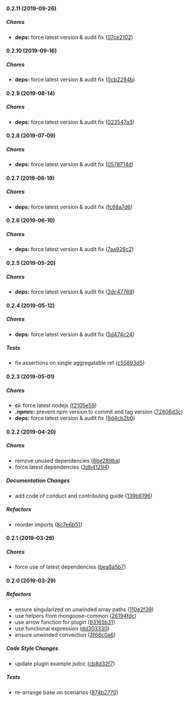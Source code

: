 #### 0.2.11 (2019-09-26)

##### Chores

* **deps:**  force latest version & audit fix ([07ce2102](https://github.com/lykmapipo/mongoose-aggregatable/commit/07ce21028c99981170691c7bc1fdda5c6e1cb07f))

#### 0.2.10 (2019-09-16)

##### Chores

* **deps:**  force latest version & audit fix ([0cb2294b](https://github.com/lykmapipo/mongoose-aggregatable/commit/0cb2294b022d61702ae8aa13fe79f365a5e619b5))

#### 0.2.9 (2019-08-14)

##### Chores

* **deps:**  force latest version & audit fix ([023547a3](https://github.com/lykmapipo/mongoose-aggregatable/commit/023547a3660aac53c3acc2c5241c1d2ba8c8d53f))

#### 0.2.8 (2019-07-09)

##### Chores

* **deps:**  force latest version & audit fix ([0578714d](https://github.com/lykmapipo/mongoose-aggregatable/commit/0578714d0ba8c80a5c243b7c6366dde91ff47a12))

#### 0.2.7 (2019-06-19)

##### Chores

* **deps:**  force latest version & audit fix ([fc68a7d6](https://github.com/lykmapipo/mongoose-aggregatable/commit/fc68a7d602236e337dd6f6617226f40855247202))

#### 0.2.6 (2019-06-10)

##### Chores

* **deps:**  force latest version & audit fix ([7aa926c2](https://github.com/lykmapipo/mongoose-aggregatable/commit/7aa926c2349e5042b1312a1bb0345aa01cb7b8ce))

#### 0.2.5 (2019-05-20)

##### Chores

* **deps:**  force latest version & audit fix ([3dc47769](https://github.com/lykmapipo/mongoose-aggregatable/commit/3dc477697d957a7d72cd2ad4bd970755a302ab7a))

#### 0.2.4 (2019-05-12)

##### Chores

* **deps:**  force latest version & audit fix ([5d474c24](https://github.com/lykmapipo/mongoose-aggregatable/commit/5d474c2400e4675984fbc548977ef207edebfe62))

##### Tests

*  fix assertions on single aggregatable ref ([c55893d5](https://github.com/lykmapipo/mongoose-aggregatable/commit/c55893d5ac49a3678e416b35936b096e69de2b76))

#### 0.2.3 (2019-05-01)

##### Chores

* **ci:**  force latest nodejs ([f2105e59](https://github.com/lykmapipo/mongoose-aggregatable/commit/f2105e599b9153fd182a3fafc472a72ba588e9d0))
* **.npmrc:**  prevent npm version to commit and tag version ([72806d3c](https://github.com/lykmapipo/mongoose-aggregatable/commit/72806d3cd5fc8d71e4c2488c8cec8d234a356579))
* **deps:**  force latest version & audit fix ([9d4cb2b0](https://github.com/lykmapipo/mongoose-aggregatable/commit/9d4cb2b06a7057f2266b05ac221aa3931e22e7c4))

#### 0.2.2 (2019-04-20)

##### Chores

*  remove unused dependencies ([6be289ba](https://github.com/lykmapipo/mongoose-aggregatable/commit/6be289bad1eefcdf22cb5cc024619284b2700305))
*  force latest dependencies ([3db41294](https://github.com/lykmapipo/mongoose-aggregatable/commit/3db412947a5427795779f3d3df4cd65e7b90d038))

##### Documentation Changes

*  add code of conduct and contributing guide ([139b6196](https://github.com/lykmapipo/mongoose-aggregatable/commit/139b619636f740d2cf2549b8bfaa7bbfef9963a8))

##### Refactors

*  reorder imports ([8c7e6b51](https://github.com/lykmapipo/mongoose-aggregatable/commit/8c7e6b5153e52bee1aaf083c26da5cfb51f62d0b))

#### 0.2.1 (2019-03-29)

##### Chores

*  force use of latest dependencies ([bea8a5b7](https://github.com/lykmapipo/mongoose-aggregatable/commit/bea8a5b7d1f4a82e22cb3ed619fd58954839fa8d))

#### 0.2.0 (2019-03-29)

##### Refactors

*  ensure singularized on unwinded array paths ([110e2f39](https://github.com/lykmapipo/mongoose-aggregatable/commit/110e2f39dd70e1ba6e2dd6dea7c00f0ce0575266))
*  use helpers from mongoose-common ([26194fdc](https://github.com/lykmapipo/mongoose-aggregatable/commit/26194fdcebbcf0b75d8a4b734fb2979a969159e5))
*  use arrow function for plugin ([93165b31](https://github.com/lykmapipo/mongoose-aggregatable/commit/93165b31bbe241169974e0a73d769acf07e67e9b))
*  use functional expression ([dd303330](https://github.com/lykmapipo/mongoose-aggregatable/commit/dd303330838b3de573bef83f58f643d0803c16c6))
*  ensure unwinded convection ([3f68c0a6](https://github.com/lykmapipo/mongoose-aggregatable/commit/3f68c0a681a874b8827f916a571f0f69bc9cc680))

##### Code Style Changes

*  update plugin example jsdoc ([cb8d32f7](https://github.com/lykmapipo/mongoose-aggregatable/commit/cb8d32f7b75cb0d577622578b248804cad56853b))

##### Tests

*  re-arrange base on scenarios ([874b2770](https://github.com/lykmapipo/mongoose-aggregatable/commit/874b2770048f30d48f48a99ef9ec60463e9f7859))

